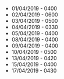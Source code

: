 * 01/04/2019 - 0400
* 02/04/2019 - 0600
* 03/04/2019 - 0500
* 04/04/2019 - 0330
* 05/04/2019 - 0400
* 08/04/2019 - 0400
* 09/04/2019 - 0400
* 10/04/2019 - 0500
* 13/04/2019 - 0420
* 15/04/2019 - 0400
* 17/04/2019 - 0430
